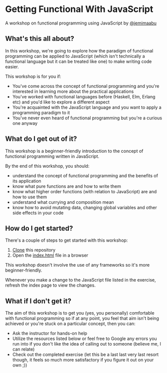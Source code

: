 # Getting Functional With JavaScript
A workshop on functional programming using JavaScript by [@jemimaabu](https://www.twitter.com/jemimaabu)

## What's this all about?
In this workshop, we're going to explore how the paradigm of functional programming can be applied to JavaScript (which isn't technically a functional language but it can be treated like one) to make writing code easier. 

This workshop is for you if:
- You've come across the concept of functional programming and you're interested in learning more about the practical applications
- You've worked with functional languages before (Haskell,  Elm, Erlang etc) and you'd like to explore a different aspect
- You're acquainted with the JavaScript language and you want to apply a programming paradigm to it
- You've never even heard of functional programming but you're a curious one anyway

## What do I get out of it?
This workshop is a beginner-friendly introduction to the concept of functional programming written in JavaScript.

By the end of this workshop, you should:
- understand the concept of functional programming and the benefits of its application
- know what pure functions are and how to write them
- know what higher order functions (with relation to JavaScript) are and how to use them
- understand what currying and composition mean
- know how to avoid mutating data, changing global variables and other side effects in your code

## How do I get started?
There's a couple of steps to get started with this workshop:
1. [Clone](https://help.github.com/en/github/creating-cloning-and-archiving-repositories/cloning-a-repository) this repository
2. Open the [index.html](index.html) file in a browser

This workshop doesn't involve the use of any frameworks so it's more beginner-friendly. 

Whenever you make a change to the JavaScript file listed in the exercise, refresh the index page to view the changes.

## What if I don't get it?
The aim of this workshop is to get you (yes, you personally) comfortable with functional programming so if at any point, you feel that aim isn't being achieved or you're stuck on a particular concept, then you can:
- Ask the instructor for hands-on help
- Utilize the resources listed below or feel free to Google any errors you run into if you don't like the idea of calling out to someone (believe me, I can relate)
- Check out the completed exercise (let this be a last last very last resort though, it feels so much more satisfactory if you figure it out on your own ;))
